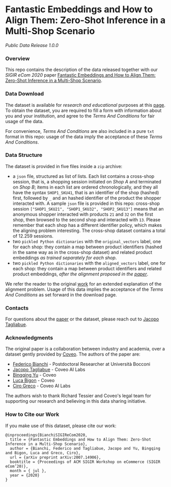 # Fantastic Embeddings and How to Align Them: Zero-Shot Inference in a Multi-Shop Scenario
_Public Data Release 1.0.0_


### Overview
This repo contains the description of the data released together with our _SIGIR eCom 2020_ 
paper [Fantastic Embeddings and How to Align Them: Zero-Shot Inference in a Multi-Shop Scenario](https://arxiv.org/abs/2007.14906).

### Data Download

The dataset is available for _research and educational_ purposes at this [page](https://www.coveo.com/en).
To obtain the dataset, you are required to fill a form with information about you and your institution, and
agree to the _Terms And Conditions_ for fair usage of the data.

For convenience, _Terms And Conditions_ are also included in a pure `txt` format in this repo: 
usage of the data imply the acceptance of these _Terms And Conditions_.

### Data Structure

The dataset is provided in five files inside a `zip` archive:
 
* a `json` file, structured as list of lists. Each list contains a cross-shop session, that is, a shopping session initiated on *Shop A*
and terminated on *Shop B*; items in each list are ordered chronologically, and they all have the syntax `SHOP1_SKU41`, that is
an identifier of the shop (hashed) first, followed by `_` and an hashed identifier of the product the shopper interacted with. A sample
`json` file is provided in this repo: cross-shop session `["SHOP1_SKU21", "SHOP1_SKU32", "SHOP2_SKU13"]` means that an anonymous
shopper interacted with products `21` and `32` on the first shop, then browsed to the second shop and interacted with `13`. Please remember that
each shop has a different identifier policy, which makes the aligning problem interesting. The cross-shop dataset contains a total
of 12.259 sessions.
* two `pickled Python dictionaries` with the `original_vectors` label, one for each shop: 
they contain a map between product identifiers (hashed in the same way as in the cross-shop dataset)
and related product embeddings _as trained separately for each shop_.
* two `pickled Python dictionaries` with the `aligned_vectors` label, one for each shop: 
they contain a map between product identifiers 
and related product embeddings, _after the alignment proposed in the [paper](https://arxiv.org/abs/2007.14906)_.


We refer the reader to the original [work](https://arxiv.org/abs/2007.14906) for an extended explanation 
of the alignment problem. Usage of this data implies the acceptance of the _Terms And Conditions_ as set forward in
the download page.

### Contacts

For questions about the [paper](https://arxiv.org/abs/2007.14906) or the dataset, 
please reach out to [Jacopo Tagliabue](https://www.linkedin.com/in/jacopotagliabue/).

### Acknowledgments
The original paper is a collaboration between industry and academia, over a dataset gently provided by [Coveo](https://www.coveo.com/en).
The authors of the paper are:

* [Federico Bianchi](https://www.linkedin.com/in/federico-bianchi-3b7998121/) - Postdoctoral Researcher at Università Bocconi
* [Jacopo Tagliabue](https://www.linkedin.com/in/jacopotagliabue/) - Coveo AI Labs
* [Bingqing Yu](https://www.linkedin.com/in/bingqing-christine-yu/) - Coveo
* [Luca Bigon](https://www.linkedin.com/in/bigluck/) - Coveo
* [Ciro Greco](https://www.linkedin.com/in/cirogreco/) - Coveo AI Labs

The authors wish to thank Richard Tessier and Coveo's legal team for supporting our research and believing in 
this data sharing initiative.

### How to Cite our Work

If you make use of this dataset, please cite our work:

```
@inproceedings{BianchiSIGIReCom2020,
  title = {Fantastic Embeddings and How to Align Them: Zero-Shot Inference in a Multi-Shop Scenario},
  author = {Bianchi, Federico and Tagliabue, Jacopo and Yu, Bingqing and Bigon, Luca and Greco, Ciro},
  url = {arXiv preprint arXiv:2007.14906},
  booktitle = {Proceedings of ACM SIGIR Workshop on eCommerce (SIGIR eCom’20)},
  month = { jul },
  year = {2020}
}
```

